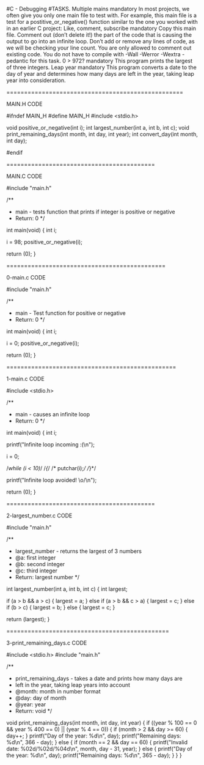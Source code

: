 #C - Debugging
#TASKS.
Multiple mains mandatory In most projects, we often give you only one main file to test with. For example, this main file is a test for a postitive_or_negative() function similar to the one you worked with in an earlier C project:
Like, comment, subscribe mandatory Copy this main file. Comment out (don’t delete it!) the part of the code that is causing the output to go into an infinite loop.
Don’t add or remove any lines of code, as we will be checking your line count. You are only allowed to comment out existing code. You do not have to compile with -Wall -Werror -Wextra -pedantic for this task.
0 > 972? mandatory This program prints the largest of three integers.
Leap year mandatory This program converts a date to the day of year and determines how many days are left in the year, taking leap year into consideration.


==================================================

MAIN.H CODE

#ifndef MAIN_H
#define MAIN_H
#include <stdio.h>

void positive_or_negative(int i);
int largest_number(int a, int b, int c);
void print_remaining_days(int month, int day, int year);
int convert_day(int month, int day);

#endif


==========================================





MAIN.C CODE


#include "main.h"

/**
 * main - tests function that prints if integer is positive or negative
 * Return: 0
 */

int main(void)
{
 int i;

 i = 98;
 positive_or_negative(i);

 return (0);
}



=============================================

0-main.c CODE


#include "main.h"

/**
 * main - Test function for positive or negative
 * Return: 0
 */

int main(void)
{
 int i;

 i = 0;
 positive_or_negative(i);

return (0);
}


================================================

1-main.c CODE

#include <stdio.h>

/**
 * main - causes an infinite loop
 * Return: 0
 */

int main(void)
{
 int i;

 printf("Infinite loop incoming :(\n");

 i = 0;

 /*while (i < 10)*/
 /*{*/
 /* putchar(i);*/
 /*}*/

 printf("Infinite loop avoided! \\o/\n");

 return (0);
}


==========================================

2-largest_number.c CODE


#include "main.h"

/**
 * largest_number - returns the largest of 3 numbers
 * @a: first integer
 * @b: second integer
 * @c: third integer
 * Return: largest number
 */

int largest_number(int a, int b, int c)
{
 int largest;

 if (a > b && a > c)
 {
 largest = a;
 }
 else if (a > b && c > a)
 {
 largest = c;
 }
 else if (b > c)
 {
 largest = b;
 }
 else
 {
 largest = c;
 }

return (largest);
}


==============================================

3-print_remaining_days.c CODE


#include <stdio.h>
#include "main.h"

/**
 * print_remaining_days - takes a date and prints how many days are
 * left in the year, taking leap years into account
 * @month: month in number format
 * @day: day of month
 * @year: year
 * Return: void
 */

void print_remaining_days(int month, int day, int year)
{
 if ((year % 100 == 0 && year % 400 == 0) || (year % 4 == 0))
 {
 if (month > 2 && day >= 60)
 {
 day++;
 }
 printf("Day of the year: %d\n", day);
 printf("Remaining days: %d\n", 366 - day);
 }
 else
 {
 if (month == 2 && day == 60)
 {
 printf("Invalid date: %02d/%02d/%04d\n", month, day - 31, year);
 }
 else
 {
 printf("Day of the year: %d\n", day);
 printf("Remaining days: %d\n", 365 - day);
 }
 }
}

